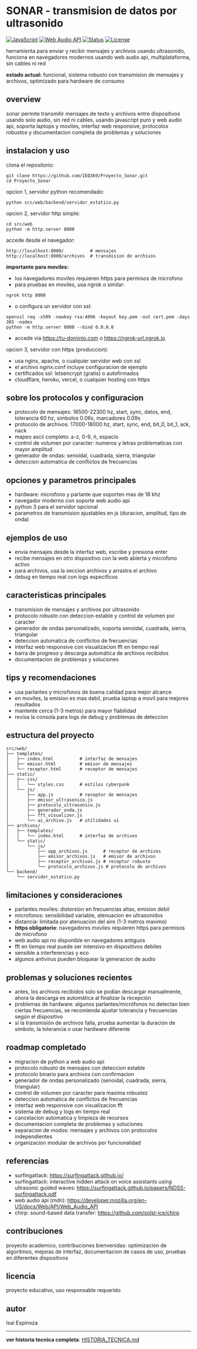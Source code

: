 # SONAR - transmision de datos por ultrasonido

[![JavaScript](https://img.shields.io/badge/JavaScript-ES6+-yellow.svg)](https://developer.mozilla.org/en-US/docs/Web/JavaScript)
[![Web Audio API](https://img.shields.io/badge/Web_Audio_API-Supported-green.svg)](https://developer.mozilla.org/en-US/docs/Web/API/Web_Audio_API)
[![Status](https://img.shields.io/badge/Status-Functional-brightgreen.svg)](STATUS)
[![License](https://img.shields.io/badge/License-Educational-green.svg)](LICENSE)

herramienta para enviar y recibir mensajes y archivos usando ultrasonido, funciona en navegadores modernos usando web audio api, multiplataforma, sin cables ni red

**estado actual:** funcional, sistema robusto con transmision de mensajes y archivos, optimizado para hardware de consumo

## overview

sonar permite transmitir mensajes de texto y archivos entre dispositivos usando solo audio, sin red ni cables, usando javascript puro y web audio api, soporta laptops y moviles, interfaz web responsive, protocolos robustos y documentacion completa de problemas y soluciones

## instalacion y uso

clona el repositorio:
```
git clone https://github.com/IEQ369/Proyecto_Sonar.git
cd Proyecto_Sonar
```

opcion 1, servidor python recomendado:
```
python src/web/backend/servidor_estatico.py
```

opcion 2, servidor http simple:
```
cd src/web
python -m http.server 8000
```

accede desde el navegador:
```
http://localhost:8000/          # mensajes
http://localhost:8000/archivos  # transmision de archivos
```

**importante para moviles:**
- los navegadores moviles requieren https para permisos de microfono
- para pruebas en moviles, usa ngrok o similar:
```
ngrok http 8000
```
- o configura un servidor con ssl:
```
openssl req -x509 -newkey rsa:4096 -keyout key.pem -out cert.pem -days 365 -nodes
python -m http.server 8000 --bind 0.0.0.0
```
- accede via https://tu-dominio.com o https://ngrok-url.ngrok.io

opcion 3, servidor con https (produccion):
- usa nginx, apache, o cualquier servidor web con ssl
- el archivo nginx.conf incluye configuracion de ejemplo
- certificados ssl: letsencrypt (gratis) o autofirmados
- cloudflare, heroku, vercel, o cualquier hosting con https

## sobre los protocolos y configuracion

- protocolo de mensajes: 18500-22300 hz, start, sync, datos, end, tolerancia 60 hz, simbolos 0.06s, marcadores 0.09s
- protocolo de archivos: 17000-18000 hz, start, sync, end, bit_0, bit_1, ack, nack
- mapeo ascii completo: a-z, 0-9, ñ, espacio
- control de volumen por caracter: numeros y letras problematicas con mayor amplitud
- generador de ondas: senoidal, cuadrada, sierra, triangular
- deteccion automatica de conflictos de frecuencias

## opciones y parametros principales

- hardware: microfono y parlante que soporten mas de 18 khz
- navegador moderno con soporte web audio api
- python 3 para el servidor opcional
- parametros de transmision ajustables en js (duracion, amplitud, tipo de onda)

## ejemplos de uso

- envia mensajes desde la interfaz web, escribe y presiona enter
- recibe mensajes en otro dispositivo con la web abierta y microfono activo
- para archivos, usa la seccion archivos y arrastra el archivo
- debug en tiempo real con logs especificos

## caracteristicas principales

- transmision de mensajes y archivos por ultrasonido
- protocolo robusto con deteccion estable y control de volumen por caracter
- generador de ondas personalizado, soporta senoidal, cuadrada, sierra, triangular
- deteccion automatica de conflictos de frecuencias
- interfaz web responsive con visualizacion fft en tiempo real
- barra de progreso y descarga automática de archivos recibidos
- documentacion de problemas y soluciones

## tips y recomendaciones

- usa parlantes y microfonos de buena calidad para mejor alcance
- en moviles, la emision es mas debil, prueba laptop a movil para mejores resultados
- mantente cerca (1-3 metros) para mayor fiabilidad
- revisa la consola para logs de debug y problemas de deteccion

## estructura del proyecto

```
src/web/
├── templates/
│   ├── index.html          # interfaz de mensajes
│   ├── emisor.html         # emisor de mensajes
│   └── receptor.html       # receptor de mensajes
├── static/
│   ├── css/
│   │   └── styles.css      # estilos cyberpunk
│   └── js/
│       ├── app.js          # receptor de mensajes
│       ├── emisor_ultrasonico.js
│       ├── protocolo_ultrasonico.js
│       ├── generador_onda.js
│       ├── fft_visualizer.js
│       └── ui_archivo.js   # utilidades ui
├── archivos/
│   ├── templates/
│   │   └── index.html      # interfaz de archivos
│   └── static/
│       └── js/
│           ├── app_archivos.js      # receptor de archivos
│           ├── emisor_archivos.js   # emisor de archivos
│           ├── receptor_archivos.js # receptor robusto
│           └── protocolo_archivos.js # protocolo de archivos
└── backend/
    └── servidor_estatico.py
```

## limitaciones y consideraciones

- parlantes moviles: distorsion en frecuencias altas, emision debil
- microfonos: sensibilidad variable, atenuacion en ultrasonidos
- distancia: limitada por atenuacion del aire (1-3 metros maximo)
- **https obligatorio**: navegadores moviles requieren https para permisos de microfono
- web audio api no disponible en navegadores antiguos
- fft en tiempo real puede ser intensivo en dispositivos debiles
- sensible a interferencias y eco
- algunos antivirus pueden bloquear la generacion de audio

## problemas y soluciones recientes

- antes, los archivos recibidos solo se podían descargar manualmente, ahora la descarga es automática al finalizar la recepción
- problemas de hardware: algunos parlantes/micrófonos no detectan bien ciertas frecuencias, se recomienda ajustar tolerancia y frecuencias según el dispositivo
- si la transmisión de archivos falla, prueba aumentar la duración de símbolo, la tolerancia o usar hardware diferente

## roadmap completado

- migracion de python a web audio api
- protocolo robusto de mensajes con deteccion estable
- protocolo binario para archivos con confirmacion
- generador de ondas personalizado (senoidal, cuadrada, sierra, triangular)
- control de volumen por caracter para maxima robustez
- deteccion automatica de conflictos de frecuencias
- interfaz web responsive con visualizacion fft
- sistema de debug y logs en tiempo real
- cancelacion automatica y limpieza de recursos
- documentacion completa de problemas y soluciones
- separacion de modos: mensajes y archivos con protocolos independientes
- organizacion modular de archivos por funcionalidad

## referencias

- surfingattack: https://surfingattack.github.io/
- surfingattack: interactive hidden attack on voice assistants using ultrasonic guided waves: https://surfingattack.github.io/papers/NDSS-surfingattack.pdf
- web audio api (mdn): https://developer.mozilla.org/en-US/docs/Web/API/Web_Audio_API
- chirp: sound-based data transfer: https://github.com/solst-ice/chirp

## contribuciones

proyecto academico, contribuciones bienvenidas: optimizacion de algoritmos, mejoras de interfaz, documentacion de casos de uso, pruebas en diferentes dispositivos

## licencia

proyecto educativo, uso responsable requerido

## autor

Isai Espinoza

---

**ver historia tecnica completa**: [HISTORIA_TECNICA.md](HISTORIA_TECNICA.md)